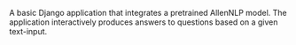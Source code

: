A basic Django application that integrates a pretrained AllenNLP model. 
The application interactively produces answers to questions based on a given text-input. 
